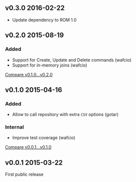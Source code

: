 ## v0.3.0 2016-02-22

* Update dependency to ROM 1.0

## v0.2.0 2015-08-19

### Added

* Support for Create, Update and Delete commands (wafcio)
* Support for in-memory joins (wafcio)

[Compare v0.1.0...v0.2.0](https://github.com/rom-rb/rom-csv/compare/v0.1.0...v0.2.0)

## v0.1.0 2015-04-16

### Added

* Allow to call repository with extra `CSV` options (gotar)

### Internal

* Improve test coverage (wafcio)

[Compare v0.0.1...v0.1.0](https://github.com/rom-rb/rom-csv/compare/v0.0.1...v0.1.0)

## v0.0.1 2015-03-22

First public release
